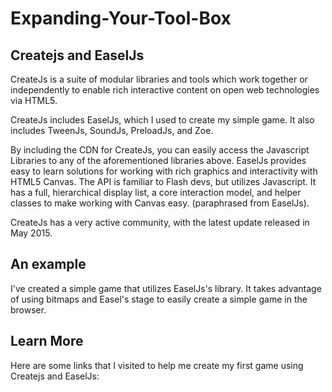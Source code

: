 # Expanding-Your-Tool-Box
## Createjs and EaselJs

CreateJs is a suite of modular libraries and tools which  work together or independently to enable rich interactive content on open web technologies via HTML5.

CreateJs includes EaselJs, which I used to create my simple game. It also includes TweenJs, SoundJs, PreloadJs, and Zoe. 

By including the CDN for CreateJs, you can easily access the Javascript Libraries to any of the aforementioned libraries above. EaselJs provides easy to learn solutions for working with rich graphics and interactivity with HTML5 Canvas. The API is familiar to Flash devs, but utilizes Javascript. It has a full, hierarchical display list, a core interaction model, and helper classes to make working with Canvas easy. (paraphrased from EaselJs).

CreateJs has a very active community, with the latest update released in May 2015. 
## An example
I've created a simple game that utilizes EaselJs's library. It takes advantage of using bitmaps and Easel's stage to easily create a simple game in the browser. 

## Learn More
Here are some links that I visited to help me create my first game using Createjs and EaselJs:
